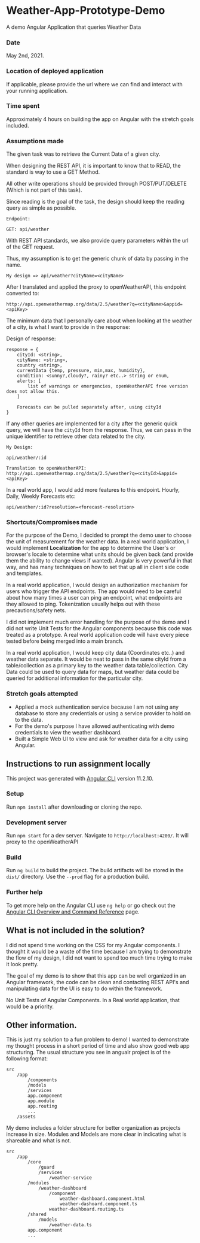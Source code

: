 # Weather-App-Prototype-Demo
A demo Angular Application that queries Weather Data

### Date

May 2nd, 2021.

### Location of deployed application

If applicable, please provide the url where we can find and interact with your running application.

### Time spent

Approximately 4 hours on building the app on Angular with the stretch goals included.

### Assumptions made

The given task was to retrieve the Current Data of a given city.

When designing the REST API, it is important to know that to READ, the standard is way to use a GET Method.

All other write operations should be provided through POST/PUT/DELETE (Which is not part of this task).

Since reading is the goal of the task, the design should keep the reading query as simple as possible.

```
Endpoint:

GET: api/weather
```


With REST API standards, we also provide query parameters within the url of the GET request.

Thus, my assumption is to get the generic chunk of data by passing in the name.

```
My design => api/weather?cityName=<cityName>

```
After I translated and applied the proxy to openWeatherAPI, this endpoint converted to:

```
http://api.openweathermap.org/data/2.5/weather?q=<cityName>&appid=<apiKey>
```

The minimum data that I personally care about when looking at the weather of a city, is what I want to provide in the response:

Design of response:

```
response = {
    cityId: <string>,
    cityName: <string>,
    country <string>,
    currentData {temp, pressure, min,max, humidity},
    condition: <sunny?,cloudy?, rainy? etc..> string or enum,
    alerts: [
        list of warnings or emergencies, openWeatherAPI free version does not allow this.
    ]

    Forecasts can be pulled separately after, using cityId
}

```
If any other queries are implemented for a city after the generic quick query, we will have the `cityId` from the response. Thus, we can pass in the unique identifier to retrieve other data related to the city.

```
My Design:

api/weather/:id

Translation to openWeatherAPI:
http://api.openweathermap.org/data/2.5/weather?q=<cityId>&appid=<apiKey>
```

In a real world app, I would add more features to this endpoint. Hourly, Daily, Weekly Forecasts etc:

```
api/weather/:id?resolution=<forecast-resolution>

```

### Shortcuts/Compromises made
For the purpose of the Demo, I decided to prompt the demo user to choose the unit of measurement for the weather data.
In a real world application, I would implement <strong>Localization</strong> for the app to determine the User's or browser's locale to determine what units should be given back (and provide them the ability to change views if wanted). Angular is very powerful in that way, and has many techniques on how to set that up all in client side code and templates.


In a real world application, I would design an authorization mechanism for users who trigger the API endpoints. The app would need to be careful about how many times a user can ping an endpoint, what endpoints are they allowed to ping. Tokenization usually helps out with these precautions/safety nets.

I did not implement much error handling for the purpose of the demo and I did not write Unit Tests for the Angular components because this code was treated as a prototype. A real world application code will have every piece tested before being merged into a main branch.

In a real world application, I would keep city data (Coordinates etc..) and weather data separate. It would be neat to pass in the same cityId from a table/collection as a primary key to the weather data table/collection. City Data could be used to query data for maps, but weather data could be queried for additional information for the particular city.


### Stretch goals attempted

* Applied a mock authentication service because I am not using any database to store any credentials or using a service provider to hold on to the data. 
* For the demo's purpose I have allowed authenticating with demo credentials to view the weather dashboard.
* Built a Simple Web UI to view and ask for weather data for a city using Angular.


## Instructions to run assignment locally

This project was generated with [Angular CLI](https://github.com/angular/angular-cli) version 11.2.10.

### Setup
Run `npm install` after downloading or cloning the repo.

### Development server

Run `npm start` for a dev server. Navigate to `http://localhost:4200/`. It will proxy to the openWeatherAPI

### Build

Run `ng build` to build the project. The build artifacts will be stored in the `dist/` directory. Use the `--prod` flag for a production build.

### Further help

To get more help on the Angular CLI use `ng help` or go check out the [Angular CLI Overview and Command Reference](https://angular.io/cli) page.



## What is not included in the solution?

I did not spend time working on the CSS for my Angular components. I thought it would be a waste of the time because I am trying to demonstrate the flow of my design, I did not want to spend too much time trying to make it look pretty.

The goal of my demo is to show that this app can be well organized in an Angular framework, the code can be clean and contacting REST API's and manipulating data for the UI is easy to do within the framework.

No Unit Tests of Angular Components. In a Real world application, that would be a priority.


## Other information.

This is just my solution to a fun problem to demo! I wanted to demonstrate my thought process in a short period of time and also show good web app structuring. The usual structure you see in angualr project is of the following format:

```
src
    /app
        /components
        /models
        /services
        app.component
        app.module
        app.routing
        ...
    /assets
```
My demo includes a folder structure for better organization as projects increase in size. Modules and Models are more clear in indicating what is shareable and what is not. 

```
src
    /app
        /core
            /guard
            /services
                /weather-service
        /modules
            /weather-dashboard
                /component
                    weather-dashboard.component.html
                    weather-dashoard.component.ts
                weather-dashboard.routing.ts
        /shared
            /models
                /weather-data.ts
        app.component
        ...

```




